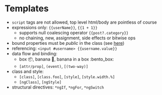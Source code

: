 # Templates

- `script` tags are not allowed, top level html/body are pointless of course
- expressions only: `{{userName}}`, `{{1 + 1}}`
  - supports null coalescing operator `{{post?.category}}`
  - no chaining, new, assignment, side effects or bitwise ops
- bound properties must be _public_ in the class (see [here](https://github.com/angular/angular-cli/issues/5621#issuecomment-290896552))
- referencing: `<input #username> {{username.value}}`
- data flow and binding:
  - box :package:, banana :banana:, banana in a box :bento_box:
  - `[attr/prop]`, `(event)`, `[(two-way)]`
- class and style:
  - `[class]`, `[class.foo]`, `[style]`, `[style.width.%]`
  - `[ngClass]`, `[ngStyle]`
- structural directives: `*ngIf`, `*ngFor`, `*ngSwitch`
